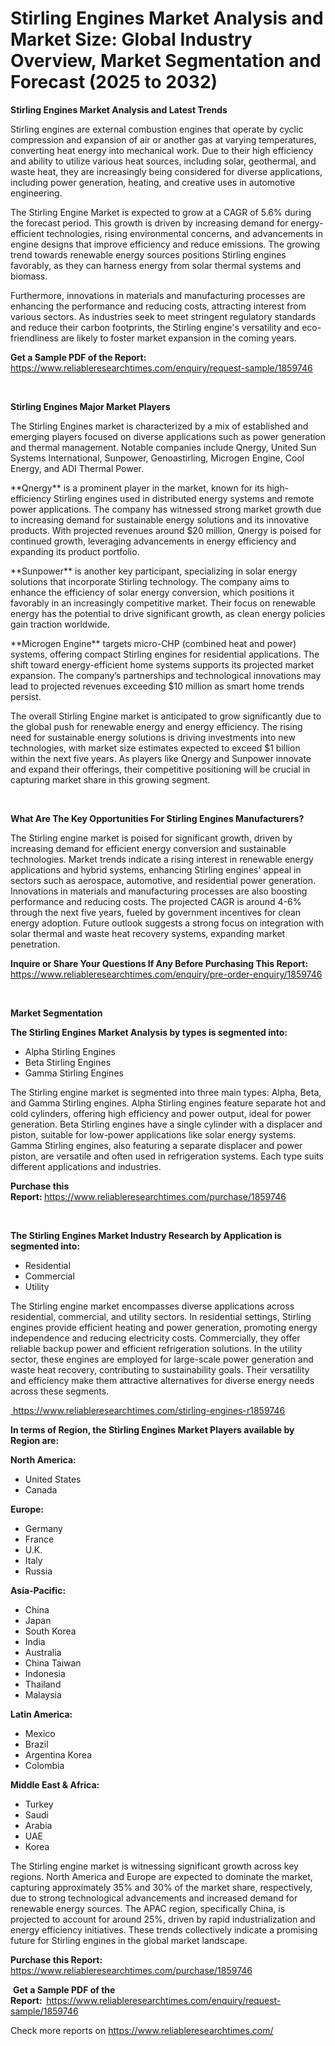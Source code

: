 <p><h1>Stirling Engines Market Analysis and Market Size: Global Industry Overview, Market Segmentation and Forecast (2025 to 2032)</h1></p><p><strong>Stirling Engines Market Analysis and Latest Trends</strong></p>
<p><p>Stirling engines are external combustion engines that operate by cyclic compression and expansion of air or another gas at varying temperatures, converting heat energy into mechanical work. Due to their high efficiency and ability to utilize various heat sources, including solar, geothermal, and waste heat, they are increasingly being considered for diverse applications, including power generation, heating, and creative uses in automotive engineering.</p><p>The Stirling Engine Market is expected to grow at a CAGR of 5.6% during the forecast period. This growth is driven by increasing demand for energy-efficient technologies, rising environmental concerns, and advancements in engine designs that improve efficiency and reduce emissions. The growing trend towards renewable energy sources positions Stirling engines favorably, as they can harness energy from solar thermal systems and biomass.</p><p>Furthermore, innovations in materials and manufacturing processes are enhancing the performance and reducing costs, attracting interest from various sectors. As industries seek to meet stringent regulatory standards and reduce their carbon footprints, the Stirling engine's versatility and eco-friendliness are likely to foster market expansion in the coming years.</p></p>
<p><strong>Get a Sample PDF of the Report:&nbsp;</strong> <a href="https://www.reliableresearchtimes.com/enquiry/request-sample/1859746?utm_campaign=2326&utm_medium=2&utm_source=Github&utm_content=ia&utm_term=08042025&utm_id=stirling-engines">https://www.reliableresearchtimes.com/enquiry/request-sample/1859746</a></p>
<p>&nbsp;</p>
<p><strong>Stirling Engines Major Market Players</strong></p>
<p><p>The Stirling Engines market is characterized by a mix of established and emerging players focused on diverse applications such as power generation and thermal management. Notable companies include Qnergy, United Sun Systems International, Sunpower, Genoastirling, Microgen Engine, Cool Energy, and ADI Thermal Power.</p><p>**Qnergy** is a prominent player in the market, known for its high-efficiency Stirling engines used in distributed energy systems and remote power applications. The company has witnessed strong market growth due to increasing demand for sustainable energy solutions and its innovative products. With projected revenues around $20 million, Qnergy is poised for continued growth, leveraging advancements in energy efficiency and expanding its product portfolio.</p><p>**Sunpower** is another key participant, specializing in solar energy solutions that incorporate Stirling technology. The company aims to enhance the efficiency of solar energy conversion, which positions it favorably in an increasingly competitive market. Their focus on renewable energy has the potential to drive significant growth, as clean energy policies gain traction worldwide.</p><p>**Microgen Engine** targets micro-CHP (combined heat and power) systems, offering compact Stirling engines for residential applications. The shift toward energy-efficient home systems supports its projected market expansion. The company’s partnerships and technological innovations may lead to projected revenues exceeding $10 million as smart home trends persist.</p><p>The overall Stirling Engine market is anticipated to grow significantly due to the global push for renewable energy and energy efficiency. The rising need for sustainable energy solutions is driving investments into new technologies, with market size estimates expected to exceed $1 billion within the next five years. As players like Qnergy and Sunpower innovate and expand their offerings, their competitive positioning will be crucial in capturing market share in this growing segment.</p></p>
<p>&nbsp;</p>
<p><strong>What Are The Key Opportunities For Stirling Engines Manufacturers?</strong></p>
<p><p>The Stirling engine market is poised for significant growth, driven by increasing demand for efficient energy conversion and sustainable technologies. Market trends indicate a rising interest in renewable energy applications and hybrid systems, enhancing Stirling engines' appeal in sectors such as aerospace, automotive, and residential power generation. Innovations in materials and manufacturing processes are also boosting performance and reducing costs. The projected CAGR is around 4-6% through the next five years, fueled by government incentives for clean energy adoption. Future outlook suggests a strong focus on integration with solar thermal and waste heat recovery systems, expanding market penetration.</p></p>
<p><strong>Inquire or Share Your Questions If Any Before Purchasing This Report:</strong> <a href="https://www.reliableresearchtimes.com/enquiry/pre-order-enquiry/1859746?utm_campaign=2326&utm_medium=2&utm_source=Github&utm_content=ia&utm_term=08042025&utm_id=stirling-engines">https://www.reliableresearchtimes.com/enquiry/pre-order-enquiry/1859746</a></p>
<p>&nbsp;</p>
<p><strong>Market Segmentation</strong></p>
<p><strong>The Stirling Engines Market Analysis by types is segmented into:</strong></p>
<p><ul><li>Alpha Stirling Engines</li><li>Beta Stirling Engines</li><li>Gamma Stirling Engines</li></ul></p>
<p><p>The Stirling engine market is segmented into three main types: Alpha, Beta, and Gamma Stirling engines. Alpha Stirling engines feature separate hot and cold cylinders, offering high efficiency and power output, ideal for power generation. Beta Stirling engines have a single cylinder with a displacer and piston, suitable for low-power applications like solar energy systems. Gamma Stirling engines, also featuring a separate displacer and power piston, are versatile and often used in refrigeration systems. Each type suits different applications and industries.</p></p>
<p><strong>Purchase this Report:&nbsp;</strong><a href="https://www.reliableresearchtimes.com/purchase/1859746?utm_campaign=2326&utm_medium=2&utm_source=Github&utm_content=ia&utm_term=08042025&utm_id=stirling-engines">https://www.reliableresearchtimes.com/purchase/1859746</a></p>
<p>&nbsp;</p>
<p><strong>The Stirling Engines Market Industry Research by Application is segmented into:</strong></p>
<p><ul><li>Residential</li><li>Commercial</li><li>Utility</li></ul></p>
<p><p>The Stirling engine market encompasses diverse applications across residential, commercial, and utility sectors. In residential settings, Stirling engines provide efficient heating and power generation, promoting energy independence and reducing electricity costs. Commercially, they offer reliable backup power and efficient refrigeration solutions. In the utility sector, these engines are employed for large-scale power generation and waste heat recovery, contributing to sustainability goals. Their versatility and efficiency make them attractive alternatives for diverse energy needs across these segments.</p></p>
<p><a href="https://www.reliableresearchtimes.com/stirling-engines-r1859746?utm_campaign=2326&utm_medium=2&utm_source=Github&utm_content=ia&utm_term=08042025&utm_id=stirling-engines">&nbsp;https://www.reliableresearchtimes.com/stirling-engines-r1859746</a></p>
<p><strong>In terms of Region, the Stirling Engines Market Players available by Region are:</strong></p>
<p>
    <p> <strong> North America: </strong>
        <ul>
            <li>United States</li>
            <li>Canada</li>
        </ul>
        </p> 
    <p> <strong> Europe: </strong>
        <ul>
            <li>Germany</li>
            <li>France</li>
            <li>U.K.</li>
            <li>Italy</li>
            <li>Russia</li>
        </ul>
        </p> 
    <p> <strong> Asia-Pacific: </strong>
        <ul>
            <li>China</li>
            <li>Japan</li>
            <li>South Korea</li>
            <li>India</li>
            <li>Australia</li>
            <li>China Taiwan</li>
            <li>Indonesia</li>
            <li>Thailand</li>
            <li>Malaysia</li>
        </ul>
        </p> 
    <p> <strong> Latin America: </strong>
        <ul>
            <li>Mexico</li>
            <li>Brazil</li>
            <li>Argentina Korea</li>
            <li>Colombia</li>
        </ul>
        </p> 
    <p> <strong> Middle East & Africa: </strong>
        <ul>
            <li>Turkey</li>
            <li>Saudi</li>
            <li>Arabia</li>
            <li>UAE</li>
            <li>Korea</li>
        </ul>
    </p>
    </p>
<p><p>The Stirling engine market is witnessing significant growth across key regions. North America and Europe are expected to dominate the market, capturing approximately 35% and 30% of the market share, respectively, due to strong technological advancements and increased demand for renewable energy sources. The APAC region, specifically China, is projected to account for around 25%, driven by rapid industrialization and energy efficiency initiatives. These trends collectively indicate a promising future for Stirling engines in the global market landscape.</p></p>
<p><strong>Purchase this Report: </strong><a href="https://www.reliableresearchtimes.com/purchase/1859746?utm_campaign=2326&utm_medium=2&utm_source=Github&utm_content=ia&utm_term=08042025&utm_id=stirling-engines">https://www.reliableresearchtimes.com/purchase/1859746</a></p>
<p>&nbsp;<strong>Get a Sample PDF of the Report:&nbsp;&nbsp;</strong><a href="https://www.reliableresearchtimes.com/enquiry/request-sample/1859746?utm_campaign=2326&utm_medium=2&utm_source=Github&utm_content=ia&utm_term=08042025&utm_id=stirling-engines">https://www.reliableresearchtimes.com/enquiry/request-sample/1859746</a></p>
<p><strong></strong></p>
<p>Check more reports on <a href="https://www.reliableresearchtimes.com/?utm_campaign=2326&utm_medium=2&utm_source=Github&utm_content=ia&utm_term=08042025&utm_id=stirling-engines">https://www.reliableresearchtimes.com/</a></p>